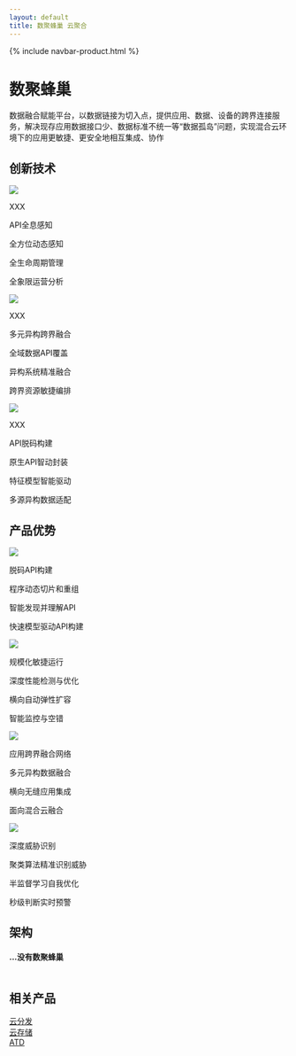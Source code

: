 ```yaml
---
layout: default
title: 数聚蜂巢 云聚合
---
```


{% include navbar-product.html %}
<div class="shujufengchao-banner technology-banner">
    <div class="technology-banner-info">
        <h1>数聚蜂巢</h1>
        <p>数据融合赋能平台，以数据链接为切入点，提供应用、数据、设备的跨界连接服务，解决现存应用数据接口少、数据标准不统一等“数据孤岛”问题，实现混合云环境下的应用更敏捷、更安全地相互集成、协作</p>
    </div>
</div>
<div class="atd-technology container">
    <h2 class="atd-technology-title">创新技术</h2>
    <div class="col-md-4 atd-technology-item">
        <img src="{{ site.baseurl }}/public/image/fengchao/fengchao-technology-1.png">
        <p class="atd-technology-item-title">XXX</p>
        <p class="atd-technology-item-title">API全息感知</p>
        <p class="atd-technology-item-info first-item-info">全方位动态感知</p>
        <p class="atd-technology-item-info">全生命周期管理</p>
        <p class="atd-technology-item-info">全象限运营分析</p>
    </div>
    <div class="col-md-4 atd-technology-item">
        <img src="{{ site.baseurl }}/public/image/fengchao/fengchao-technology-2.png">
        <p class="atd-technology-item-title">XXX</p>
        <p class="atd-technology-item-title">多元异构跨界融合</p>
        <p class="atd-technology-item-info first-item-info">全域数据API覆盖</p>
        <p class="atd-technology-item-info">异构系统精准融合</p>
        <p class="atd-technology-item-info">跨界资源敏捷编排</p>
    </div>
    <div class="col-md-4 atd-technology-item">
        <img src="{{ site.baseurl }}/public/image/fengchao/fengchao-technology-3.png">
        <p class="atd-technology-item-title">XXX</p>
        <p class="atd-technology-item-title">API脱码构建</p>
        <p class="atd-technology-item-info first-item-info">原生API智动封装</p>
        <p class="atd-technology-item-info">特征模型智能驱动</p>
        <p class="atd-technology-item-info">多源异构数据适配</p>
    </div>
</div>
<div class="product-technology-advantage container">
    <h2 class="product-technology-advantage-title">产品优势</h2>
    <div class="col-md-3 col-xs-6 product-technology-advantage-item">
        <div class="product-technology-advantage-item-imgbox"><img src="{{ site.baseurl }}/public/image/fengchao/fengchao-advantage-1.png"></div>
        <p class="product-technology-advantage-item-title">脱码API构建</p>
        <p class="product-technology-advantage-item-info">程序动态切片和重组</p>
        <p class="product-technology-advantage-item-info">智能发现并理解API</p>
        <p class="product-technology-advantage-item-info">快速模型驱动API构建</p>
    </div>
    <div class="col-md-3 col-xs-6 product-technology-advantage-item">
        <div class="product-technology-advantage-item-imgbox"><img src="{{ site.baseurl }}/public/image/fengchao/fengchao-advantage-2.png"></div>
        <p class="product-technology-advantage-item-title">规模化敏捷运行</p>
        <p class="product-technology-advantage-item-info">深度性能检测与优化</p>
        <p class="product-technology-advantage-item-info">横向自动弹性扩容</p>
        <p class="product-technology-advantage-item-info">智能监控与空错</p>
    </div>
    <div class="col-md-3 col-xs-6 product-technology-advantage-item">
        <div class="product-technology-advantage-item-imgbox"><img src="{{ site.baseurl }}/public/image/fengchao/fengchao-advantage-3.png"></div>
        <p class="product-technology-advantage-item-title">应用跨界融合网络</p>
        <p class="product-technology-advantage-item-info">多元异构数据融合</p>
        <p class="product-technology-advantage-item-info">横向无缝应用集成</p>
        <p class="product-technology-advantage-item-info">面向混合云融合</p>
    </div>
    <div class="col-md-3 col-xs-6 product-technology-advantage-item">
        <div class="product-technology-advantage-item-imgbox"><img src="{{ site.baseurl }}/public/image/fengchao/fengchao-advantage-4.png"></div>
        <p class="product-technology-advantage-item-title">深度威胁识别</p>
        <p class="product-technology-advantage-item-info">聚类算法精准识别威胁</p>
        <p class="product-technology-advantage-item-info">半监督学习自我优化</p>
        <p class="product-technology-advantage-item-info">秒级判断实时预警</p>
    </div>
</div>
<div class="technology-structure">
    <h2>架构</h2>
    <div class="technology-structure-img">
        <div class="squeegee-bg">
            <div id="squeegee" class="squeegee-wrap">
                <div class="squeegee-handle"></div>
                <div class="squeegee-before">
                    <h4>...没有数聚蜂巢</h4>
                    <div></div>
                </div>
                <div class="squeegee-after">
                    <h4></h4>
                    <div></div>
                </div>
            </div>
        </div>
        <div class="banner-wrap">
            <img src="{{ site.baseurl }}/public/image/fengchao/cln-before.png" alt="" id='bannerImg'>
        </div>
    </div>
</div>
<div class="relative-product container">
    <h2 class="relative-product-title">相关产品</h2>
    <div class="col-sm-4"><a href="{{ site.baseurl }}{% post_url 2018-04-08-technology-cdn-x %}" class="relative-product-cdn">云分发</a></div>
    <div class="col-sm-4"><a href="{{ site.baseurl }}{% post_url 2018-04-08-technology-cwn-x %}" class="relative-product-cwn">云存储</a></div>
    <div class="col-sm-4"><a href="{{ site.baseurl }}{% post_url 2018-04-08-technology-atd %}" class="relative-product-atd">ATD</a></div>
</div>
<div class="clean"></div>
